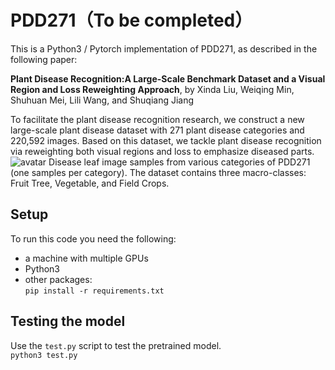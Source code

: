 # PDD271（To be completed）
This is a Python3 / Pytorch implementation of PDD271, as described in the following paper:

**Plant Disease Recognition:A Large-Scale Benchmark Dataset and a Visual Region and Loss Reweighting Approach**, by
Xinda Liu, Weiqing Min, Shuhuan Mei, Lili Wang, and Shuqiang Jiang

To facilitate the plant disease recognition research, we construct a new large-scale plant disease dataset with 271 plant disease
categories and 220,592 images. Based on this dataset, we tackle plant disease recognition via reweighting both visual regions
and loss to emphasize diseased parts.
![avatar](https://github.com/liuxindazz/PDD271/raw/main/datasetShow.png)
Disease leaf image samples from various categories of PDD271 (one samples per category). The dataset contains three macro-classes:
Fruit Tree, Vegetable, and Field Crops.

## Setup

To run this code you need the following: 
+ a machine with multiple GPUs
+ Python3
+ other packages:   
`pip install -r requirements.txt`

## Testing the model

Use the `test.py` script to test the pretrained model.    
  `python3 test.py`
